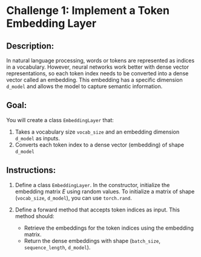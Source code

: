 # Challenge 1: Implement a Token Embedding Layer

## Description:

In natural language processing, words or tokens are represented as indices in a vocabulary. 
However, neural networks work better with dense vector representations, so each token index 
needs to be converted into a dense vector called an embedding. This embedding has a specific 
dimension `d_model` and allows the model to capture semantic information.

## Goal:

You will create a class `EmbeddingLayer` that:

1. Takes a vocabulary size `vocab_size` and an embedding dimension `d_model` as inputs.
2. Converts each token index to a dense vector (embedding) of shape `d_model` 


## Instructions:

1. Define a class `EmbeddingLayer`. In the constructor, initialize the embedding matrix $E$ 
using random values. To initialize a matrix of shape (`vocab_size`, `d_model`), you can use 
`torch.rand`.

2. Define a forward method that accepts token indices as input. This method should:
    - Retrieve the embeddings for the token indices using the embedding matrix.
    - Return the dense embeddings with shape (`batch_size`, `sequence_length`, `d_model`).
